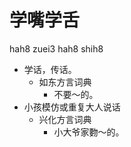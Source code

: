 # 学嘴学舌
hah8 zuei3 hah8 shih8
+ 学话，传话。
  * 如东方言词典
    - 不要～的。
+ 小孩模仿或重复大人说话
  * 兴化方言词典
    - 小大爷家覅～的。
